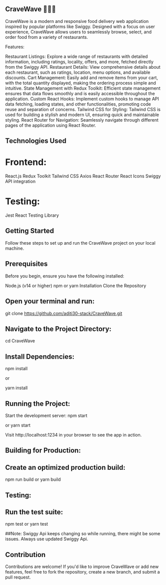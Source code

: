 ## CraveWave 🍔🌮🍕
CraveWave is a modern and responsive food delivery web application inspired by popular platforms like Swiggy. Designed with a focus on user experience, CraveWave allows users to seamlessly browse, select, and order food from a variety of restaurants.

Features:

 Restaurant Listings: Explore a wide range of restaurants with detailed information, including ratings, locality, offers, and more, fetched directly from the Swiggy API.
 Restaurant Details: View comprehensive details about each restaurant, such as ratings, location, menu options, and available discounts.
 Cart Management: Easily add and remove items from your cart, with the total quantity displayed, making the ordering process simple and intuitive.
 State Management with Redux Toolkit: Efficient state management ensures that data flows smoothly and is easily accessible throughout the application.
 Custom React Hooks: Implement custom hooks to manage API data fetching, loading states, and other functionalities, promoting code reuse and separation of concerns.
 Tailwind CSS for Styling: Tailwind CSS is used for building a stylish and modern UI, ensuring quick and maintainable styling.
 React Router for Navigation: Seamlessly navigate through different pages of the application using React Router.

## Technologies Used

# Frontend:
React.js
Redux Toolkit
Tailwind CSS
Axios
React Router
React Icons
Swiggy API integration

# Testing:
Jest
React Testing Library

## Getting Started
Follow these steps to set up and run the CraveWave project on your local machine.

## Prerequisites
Before you begin, ensure you have the following installed:

Node.js (v14 or higher)
npm or yarn
Installation
Clone the Repository

## Open your terminal and run:

git clone https://github.com/aditi30-stack/CraveWave.git

## Navigate to the Project Directory:
cd CraveWave

## Install Dependencies:
npm install

or 

yarn install

## Running the Project:
Start the development server:
npm start

or 
yarn start

Visit http://localhost:1234 in your browser to see the app in action.

## Building for Production:

## Create an optimized production build:

npm run build 
or
yarn build


## Testing:

## Run the test suite:

npm test
or
yarn test

##Note:
Swiggy Api keeps changing so while running, there might be some issues. Always use updated Swiggy Api.

## Contribution
Contributions are welcome! If you'd like to improve CraveWave or add new features, feel free to fork the repository, create a new branch, and submit a pull request.
